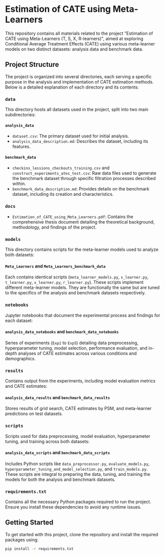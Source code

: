 # Estimation of CATE using Meta-Learners

This repository contains all materials related to the project "Estimation of CATE using Meta-Learners (T, S, X, R-learners)", aimed at exploring Conditional Average Treatment Effects (CATE) using various meta-learner models on two distinct datasets: analysis data and benchmark data.

## Project Structure

The project is organized into several directories, each serving a specific purpose in the analysis and implementation of CATE estimation methods. Below is a detailed explanation of each directory and its contents:

### `data`
This directory hosts all datasets used in the project, split into two main subdirectories:

#### `analysis_data`
- `dataset.csv`: The primary dataset used for initial analysis.
- `analysis_data_description.md`: Describes the dataset, including its features.

#### `benchmark_data`
- `checkins_lessions_checkouts_training.csv` and `construct_experiments_ates_test.csv`: Raw data files used to generate the benchmark dataset through specific filtration processes described within.
- `benchmark_data_description.md`: Provides details on the benchmark dataset, including its creation and characteristics.

### `docs`
- `Estimation_of_CATE_using_Meta_Learners.pdf`: Contains the comprehensive thesis document detailing the theoretical background, methodology, and findings of the project.

### `models`
This directory contains scripts for the meta-learner models used to analyze both datasets:

#### `Meta_Learners` and `Meta_Learners_benchmark_data`
Each contains identical scripts (`meta_learner_models.py`, `s_learner.py`, `t_learner.py`, `x_learner.py`, `r_learner.py`). These scripts implement different meta-learner models. They are functionally the same but are tuned to the specifics of the analysis and benchmark datasets respectively.

### `notebooks`
Jupyter notebooks that document the experimental process and findings for each dataset:

#### `analysis_data_notebooks` and `benchmark_data_notebooks`
Series of experiments (`Exp1` to `Exp5`) detailing data preprocessing, hyperparameter tuning, model selection, performance evaluation, and in-depth analyses of CATE estimates across various conditions and demographics.

### `results`
Contains output from the experiments, including model evaluation metrics and CATE estimates:

#### `analysis_data_results` and `benchmark_data_results`
Stores results of grid search, CATE estimates by PSM, and meta-learner predictions on test datasets.

### `scripts`
Scripts used for data preprocessing, model evaluation, hyperparameter tuning, and training across both datasets:

#### `analysis_data_scripts` and `benchmark_data_scripts`
Includes Python scripts like `data_preprocessor.py`, `evaluate_models.py`, `hyperparameter_tuning_and_model_selection.py`, and `train_models.py`. These scripts are integral to preparing the data, tuning, and training the models for both the analysis and benchmark datasets.

### `requirements.txt`
Contains all the necessary Python packages required to run the project. Ensure you install these dependencies to avoid any runtime issues.

## Getting Started

To get started with this project, clone the repository and install the required packages using:

```bash
pip install -r requirements.txt

